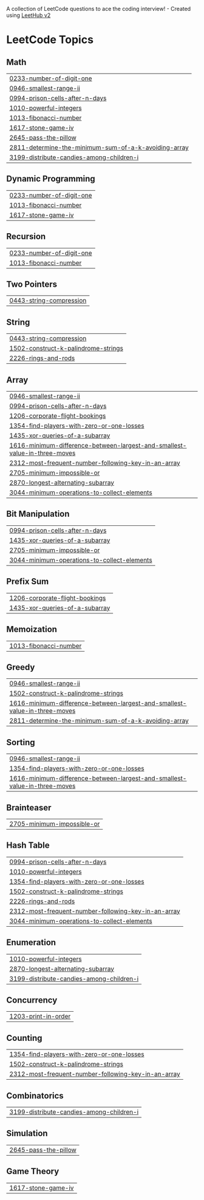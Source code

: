 A collection of LeetCode questions to ace the coding interview! - Created using [LeetHub v2](https://github.com/arunbhardwaj/LeetHub-2.0)
<!---LeetCode Topics Start-->
# LeetCode Topics
## Math
|  |
| ------- |
| [0233-number-of-digit-one](https://github.com/hamna321/Leetcode-Q-242/tree/master/0233-number-of-digit-one) |
| [0946-smallest-range-ii](https://github.com/hamna321/LeetcodeQuestions/tree/master/0946-smallest-range-ii) |
| [0994-prison-cells-after-n-days](https://github.com/hamna321/LeetcodeQuestions/tree/master/0994-prison-cells-after-n-days) |
| [1010-powerful-integers](https://github.com/hamna321/LeetcodeQuestions/tree/master/1010-powerful-integers) |
| [1013-fibonacci-number](https://github.com/hamna321/Leetcode-Q-242/tree/master/1013-fibonacci-number) |
| [1617-stone-game-iv](https://github.com/hamna321/LeetcodeQuestions/tree/master/1617-stone-game-iv) |
| [2645-pass-the-pillow](https://github.com/hamna321/LeetcodeQuestions/tree/master/2645-pass-the-pillow) |
| [2811-determine-the-minimum-sum-of-a-k-avoiding-array](https://github.com/hamna321/LeetcodeQuestions/tree/master/2811-determine-the-minimum-sum-of-a-k-avoiding-array) |
| [3199-distribute-candies-among-children-i](https://github.com/hamna321/LeetcodeQuestions/tree/master/3199-distribute-candies-among-children-i) |
## Dynamic Programming
|  |
| ------- |
| [0233-number-of-digit-one](https://github.com/hamna321/Leetcode-Q-242/tree/master/0233-number-of-digit-one) |
| [1013-fibonacci-number](https://github.com/hamna321/Leetcode-Q-242/tree/master/1013-fibonacci-number) |
| [1617-stone-game-iv](https://github.com/hamna321/LeetcodeQuestions/tree/master/1617-stone-game-iv) |
## Recursion
|  |
| ------- |
| [0233-number-of-digit-one](https://github.com/hamna321/Leetcode-Q-242/tree/master/0233-number-of-digit-one) |
| [1013-fibonacci-number](https://github.com/hamna321/Leetcode-Q-242/tree/master/1013-fibonacci-number) |
## Two Pointers
|  |
| ------- |
| [0443-string-compression](https://github.com/hamna321/Leetcode-Q-242/tree/master/0443-string-compression) |
## String
|  |
| ------- |
| [0443-string-compression](https://github.com/hamna321/Leetcode-Q-242/tree/master/0443-string-compression) |
| [1502-construct-k-palindrome-strings](https://github.com/hamna321/LeetcodeQuestions/tree/master/1502-construct-k-palindrome-strings) |
| [2226-rings-and-rods](https://github.com/hamna321/LeetcodeQuestions/tree/master/2226-rings-and-rods) |
## Array
|  |
| ------- |
| [0946-smallest-range-ii](https://github.com/hamna321/LeetcodeQuestions/tree/master/0946-smallest-range-ii) |
| [0994-prison-cells-after-n-days](https://github.com/hamna321/LeetcodeQuestions/tree/master/0994-prison-cells-after-n-days) |
| [1206-corporate-flight-bookings](https://github.com/hamna321/LeetcodeQuestions/tree/master/1206-corporate-flight-bookings) |
| [1354-find-players-with-zero-or-one-losses](https://github.com/hamna321/LeetcodeQuestions/tree/master/1354-find-players-with-zero-or-one-losses) |
| [1435-xor-queries-of-a-subarray](https://github.com/hamna321/Leetcode-Q-242/tree/master/1435-xor-queries-of-a-subarray) |
| [1616-minimum-difference-between-largest-and-smallest-value-in-three-moves](https://github.com/hamna321/LeetcodeQuestions/tree/master/1616-minimum-difference-between-largest-and-smallest-value-in-three-moves) |
| [2312-most-frequent-number-following-key-in-an-array](https://github.com/hamna321/LeetcodeQuestions/tree/master/2312-most-frequent-number-following-key-in-an-array) |
| [2705-minimum-impossible-or](https://github.com/hamna321/LeetcodeQuestions/tree/master/2705-minimum-impossible-or) |
| [2870-longest-alternating-subarray](https://github.com/hamna321/LeetcodeQuestions/tree/master/2870-longest-alternating-subarray) |
| [3044-minimum-operations-to-collect-elements](https://github.com/hamna321/LeetcodeQuestions/tree/master/3044-minimum-operations-to-collect-elements) |
## Bit Manipulation
|  |
| ------- |
| [0994-prison-cells-after-n-days](https://github.com/hamna321/LeetcodeQuestions/tree/master/0994-prison-cells-after-n-days) |
| [1435-xor-queries-of-a-subarray](https://github.com/hamna321/Leetcode-Q-242/tree/master/1435-xor-queries-of-a-subarray) |
| [2705-minimum-impossible-or](https://github.com/hamna321/LeetcodeQuestions/tree/master/2705-minimum-impossible-or) |
| [3044-minimum-operations-to-collect-elements](https://github.com/hamna321/LeetcodeQuestions/tree/master/3044-minimum-operations-to-collect-elements) |
## Prefix Sum
|  |
| ------- |
| [1206-corporate-flight-bookings](https://github.com/hamna321/LeetcodeQuestions/tree/master/1206-corporate-flight-bookings) |
| [1435-xor-queries-of-a-subarray](https://github.com/hamna321/Leetcode-Q-242/tree/master/1435-xor-queries-of-a-subarray) |
## Memoization
|  |
| ------- |
| [1013-fibonacci-number](https://github.com/hamna321/Leetcode-Q-242/tree/master/1013-fibonacci-number) |
## Greedy
|  |
| ------- |
| [0946-smallest-range-ii](https://github.com/hamna321/LeetcodeQuestions/tree/master/0946-smallest-range-ii) |
| [1502-construct-k-palindrome-strings](https://github.com/hamna321/LeetcodeQuestions/tree/master/1502-construct-k-palindrome-strings) |
| [1616-minimum-difference-between-largest-and-smallest-value-in-three-moves](https://github.com/hamna321/LeetcodeQuestions/tree/master/1616-minimum-difference-between-largest-and-smallest-value-in-three-moves) |
| [2811-determine-the-minimum-sum-of-a-k-avoiding-array](https://github.com/hamna321/LeetcodeQuestions/tree/master/2811-determine-the-minimum-sum-of-a-k-avoiding-array) |
## Sorting
|  |
| ------- |
| [0946-smallest-range-ii](https://github.com/hamna321/LeetcodeQuestions/tree/master/0946-smallest-range-ii) |
| [1354-find-players-with-zero-or-one-losses](https://github.com/hamna321/LeetcodeQuestions/tree/master/1354-find-players-with-zero-or-one-losses) |
| [1616-minimum-difference-between-largest-and-smallest-value-in-three-moves](https://github.com/hamna321/LeetcodeQuestions/tree/master/1616-minimum-difference-between-largest-and-smallest-value-in-three-moves) |
## Brainteaser
|  |
| ------- |
| [2705-minimum-impossible-or](https://github.com/hamna321/LeetcodeQuestions/tree/master/2705-minimum-impossible-or) |
## Hash Table
|  |
| ------- |
| [0994-prison-cells-after-n-days](https://github.com/hamna321/LeetcodeQuestions/tree/master/0994-prison-cells-after-n-days) |
| [1010-powerful-integers](https://github.com/hamna321/LeetcodeQuestions/tree/master/1010-powerful-integers) |
| [1354-find-players-with-zero-or-one-losses](https://github.com/hamna321/LeetcodeQuestions/tree/master/1354-find-players-with-zero-or-one-losses) |
| [1502-construct-k-palindrome-strings](https://github.com/hamna321/LeetcodeQuestions/tree/master/1502-construct-k-palindrome-strings) |
| [2226-rings-and-rods](https://github.com/hamna321/LeetcodeQuestions/tree/master/2226-rings-and-rods) |
| [2312-most-frequent-number-following-key-in-an-array](https://github.com/hamna321/LeetcodeQuestions/tree/master/2312-most-frequent-number-following-key-in-an-array) |
| [3044-minimum-operations-to-collect-elements](https://github.com/hamna321/LeetcodeQuestions/tree/master/3044-minimum-operations-to-collect-elements) |
## Enumeration
|  |
| ------- |
| [1010-powerful-integers](https://github.com/hamna321/LeetcodeQuestions/tree/master/1010-powerful-integers) |
| [2870-longest-alternating-subarray](https://github.com/hamna321/LeetcodeQuestions/tree/master/2870-longest-alternating-subarray) |
| [3199-distribute-candies-among-children-i](https://github.com/hamna321/LeetcodeQuestions/tree/master/3199-distribute-candies-among-children-i) |
## Concurrency
|  |
| ------- |
| [1203-print-in-order](https://github.com/hamna321/LeetcodeQuestions/tree/master/1203-print-in-order) |
## Counting
|  |
| ------- |
| [1354-find-players-with-zero-or-one-losses](https://github.com/hamna321/LeetcodeQuestions/tree/master/1354-find-players-with-zero-or-one-losses) |
| [1502-construct-k-palindrome-strings](https://github.com/hamna321/LeetcodeQuestions/tree/master/1502-construct-k-palindrome-strings) |
| [2312-most-frequent-number-following-key-in-an-array](https://github.com/hamna321/LeetcodeQuestions/tree/master/2312-most-frequent-number-following-key-in-an-array) |
## Combinatorics
|  |
| ------- |
| [3199-distribute-candies-among-children-i](https://github.com/hamna321/LeetcodeQuestions/tree/master/3199-distribute-candies-among-children-i) |
## Simulation
|  |
| ------- |
| [2645-pass-the-pillow](https://github.com/hamna321/LeetcodeQuestions/tree/master/2645-pass-the-pillow) |
## Game Theory
|  |
| ------- |
| [1617-stone-game-iv](https://github.com/hamna321/LeetcodeQuestions/tree/master/1617-stone-game-iv) |
<!---LeetCode Topics End-->